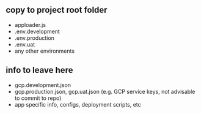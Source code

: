 ## copy to project root folder
- apploader.js
- .env.development
- .env.production
- .env.uat
- any other environments

## info to leave here
- gcp.development.json
- gcp.production.json, gcp.uat.json (e.g. GCP service keys, not advisable to commit to repo)
- app specific info, configs, deployment scripts, etc
